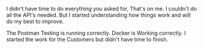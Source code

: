 I didn't have time to do everything you asked for, That's on me. I couldn't do all the API's needed. But I started understanding how things work and will do my best to improve.

The Postman Testing is running correctly.
Docker is Working correctly.
I started the work for the Customers but didn't have time to finish.
